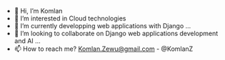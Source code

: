 - 👋 Hi, I’m Komlan
- 👀 I’m interested in Cloud technologies
- 🌱 I’m currently developping web applications with Django ...
- 💞️ I’m looking to collaborate on Django web applications development and AI ...
- 📫 How to reach me? Komlan.Zewu@gmail.com - @KomlanZ
<!---
zewuk/zewuk is a ✨ special ✨ repository because its `README.md` (this file) appears on your GitHub profile.
You can click the Preview link to take a look at your changes.
--->

